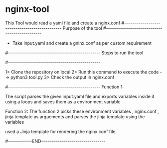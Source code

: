 # nginx-tool
This Tool would read a yaml file and create a nginx.conf
#----------------------------------------------
Purpose of the tool 
#----------------------------------------------

* Take input.yaml and create a gninx.conf as per custom requirement  

#----------------------------------------------
Steps to run the tool 

#----------------------------------------------

1> Clone the repository on local
2> Run this command to execute the code --> python3 tool.py
3> Check the output in nginx.conf

#----------------------------------------------
Function 1:

The script parses the given input.yaml file and exports variables inside it using a loops and saves them as a environment variable 

Function 2:
The function 2 picks these environment variables , nginx.conf , jinja template as arguements and parses the jinja template using the variables 

used a Jinja template for rendering the nginx.conf file 

#------------END--------------------------------

